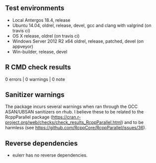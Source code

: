 ## Test environments
* Local Antergos 18.4, release
* Ubuntu 14.04, oldrel, release, devel, gcc and clang with valgrind (on travis ci)
* OS X release, oldrel (on travis ci)
* Windows Server 2012 R2 x64 oldrel, release, patched, devel (on appveyor)
* Win-builder, release, devel

## R CMD check results

0 errors | 0 warnings | 0 note

## Sanitizer warnings

The package incurs several warnings when ran through the
GCC ASAN/UBSAN sanitizers on rhub. I believe these to be related
to the RcppParallel package
(https://cran.r-project.org/web/checks/check_results_RcppParallel.html)
and to be harmless (see https://github.com/RcppCore/RcppParallel/issues/36).

## Reverse dependencies

* eulerr has no reverse dependencies.
